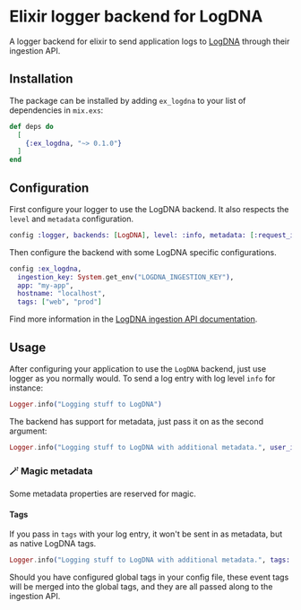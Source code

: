 # Elixir logger backend for LogDNA

A logger backend for elixir to send application logs to [LogDNA](https://www.logdna.com) through their ingestion API.

## Installation

The package can be installed by adding `ex_logdna` to your list of dependencies in `mix.exs`:

```elixir
def deps do
  [
    {:ex_logdna, "~> 0.1.0"}
  ]
end
```

## Configuration

First configure your logger to use the LogDNA backend. It also respects the `level` and `metadata` configuration.

```elixir
config :logger, backends: [LogDNA], level: :info, metadata: [:request_id, :event, :tags]
```

Then configure the backend with some LogDNA specific configurations.

```elixir
config :ex_logdna,
  ingestion_key: System.get_env("LOGDNA_INGESTION_KEY"),
  app: "my-app",
  hostname: "localhost",
  tags: ["web", "prod"]
```

Find more information in the [LogDNA ingestion API documentation](https://docs.logdna.com/reference#logsingest).

## Usage

After configuring your application to use the `LogDNA` backend, just use logger as you normally would. To send a log entry with log level `info` for instance:

```elixir
Logger.info("Logging stuff to LogDNA")
```


The backend has support for metadata, just pass it on as the second argument:

```elixir
Logger.info("Logging stuff to LogDNA with additional metadata.", user_id: "some-user-id")
```

### 🪄 Magic metadata

Some metadata properties are reserved for magic.

#### Tags

If you pass in `tags` with your log entry, it won't be sent in as metadata, but as native LogDNA tags.

```elixir
Logger.info("Logging stuff to LogDNA with additional metadata.", tags: ["one", "two"])
```

Should you have configured global tags in your config file, these event tags will be merged into the global tags, and they are all passed along to the ingestion API.
